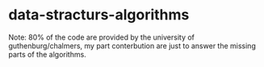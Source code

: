 # data-stracturs-algorithms
Note: 80% of the code are provided by the university of guthenburg/chalmers, my part conterbution are just to answer the missing parts of the algorithms.
